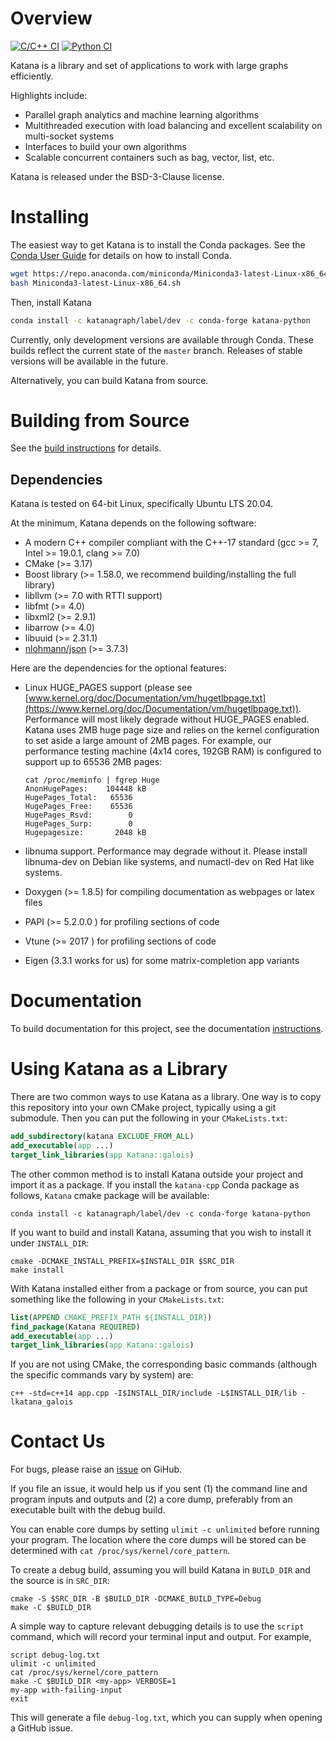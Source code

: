 Overview
========

[![C/C++ CI](https://github.com/KatanaGraph/katana/actions/workflows/cpp.yaml/badge.svg?branch=master)](https://github.com/KatanaGraph/katana/actions/workflows/cpp.yaml?query=branch%3Amaster)
[![Python CI](https://github.com/KatanaGraph/katana/actions/workflows/python.yaml/badge.svg?branch=master)](https://github.com/KatanaGraph/katana/actions/workflows/python.yaml?query=branch%3Amaster)

Katana is a library and set of applications to work with large graphs efficiently.

Highlights include:

- Parallel graph analytics and machine learning algorithms
- Multithreaded execution with load balancing and excellent
  scalability on multi-socket systems
- Interfaces to build your own algorithms
- Scalable concurrent containers such as bag, vector, list, etc.

Katana is released under the BSD-3-Clause license.

Installing
==========

The easiest way to get Katana is to install the Conda packages. See the
[Conda User Guide](https://docs.conda.io/projects/conda/en/latest/user-guide/install/index.html)
for details on how to install Conda.

```bash
wget https://repo.anaconda.com/miniconda/Miniconda3-latest-Linux-x86_64.sh
bash Miniconda3-latest-Linux-x86_64.sh
```

Then, install Katana

```bash
conda install -c katanagraph/label/dev -c conda-forge katana-python
```

Currently, only development versions are available through Conda. These builds
reflect the current state of the `master` branch. Releases of stable versions
will be available in the future.

Alternatively, you can build Katana from source.

Building from Source
====================

See the [build instructions](docs/contributing/building.rst) for details.

Dependencies
------------

Katana is tested on 64-bit Linux, specifically Ubuntu LTS 20.04.

At the minimum, Katana depends on the following software:

- A modern C++ compiler compliant with the C++-17 standard (gcc >= 7, Intel >= 19.0.1, clang >= 7.0)
- CMake (>= 3.17)
- Boost library (>= 1.58.0, we recommend building/installing the full library)
- libllvm (>= 7.0 with RTTI support)
- libfmt (>= 4.0)
- libxml2 (>=  2.9.1)
- libarrow (>= 4.0)
- libuuid (>= 2.31.1)
- [nlohmann/json](https://github.com/nlohmann/json) (>= 3.7.3)

Here are the dependencies for the optional features:

- Linux HUGE_PAGES support (please see [www.kernel.org/doc/Documentation/vm/hugetlbpage.txt](https://www.kernel.org/doc/Documentation/vm/hugetlbpage.txt)). Performance will most likely degrade without HUGE_PAGES
  enabled. Katana uses 2MB huge page size and relies on the kernel configuration to set aside a large amount of 2MB pages. For example, our performance testing machine (4x14 cores, 192GB RAM) is configured to support up to 65536 2MB pages:
  ```Shell
  cat /proc/meminfo | fgrep Huge
  AnonHugePages:    104448 kB
  HugePages_Total:   65536
  HugePages_Free:    65536
  HugePages_Rsvd:        0
  HugePages_Surp:        0
  Hugepagesize:       2048 kB
  ```

- libnuma support. Performance may degrade without it. Please install
  libnuma-dev on Debian like systems, and numactl-dev on Red Hat like systems.
- Doxygen (>= 1.8.5) for compiling documentation as webpages or latex files
- PAPI (>= 5.2.0.0 ) for profiling sections of code
- Vtune (>= 2017 ) for profiling sections of code
- Eigen (3.3.1 works for us) for some matrix-completion app variants

Documentation
=============

To build documentation for this project, see the documentation
[instructions](docs/contributing/documentation.rst).

Using Katana as a Library
=========================

There are two common ways to use Katana as a library. One way is to copy this
repository into your own CMake project, typically using a git submodule. Then
you can put the following in your `CMakeLists.txt`:

```CMake
add_subdirectory(katana EXCLUDE_FROM_ALL)
add_executable(app ...)
target_link_libraries(app Katana::galois)
```

The other common method is to install Katana outside your project and import it
as a package. If you install the `katana-cpp` Conda package as follows, `Katana` cmake package will be available:

```Shell
conda install -c katanagraph/label/dev -c conda-forge katana-python
```

If you want to build and install Katana, assuming that you wish to install it under
`INSTALL_DIR`:

```Shell
cmake -DCMAKE_INSTALL_PREFIX=$INSTALL_DIR $SRC_DIR
make install
```

With Katana installed either from a package or from source, you can put something
like the following in your `CMakeLists.txt`:

```CMake
list(APPEND CMAKE_PREFIX_PATH ${INSTALL_DIR})
find_package(Katana REQUIRED)
add_executable(app ...)
target_link_libraries(app Katana::galois)
```

If you are not using CMake, the corresponding basic commands (although the
specific commands vary by system) are:

```Shell
c++ -std=c++14 app.cpp -I$INSTALL_DIR/include -L$INSTALL_DIR/lib -lkatana_galois
```

Contact Us
==========

For bugs, please raise an
[issue](https://github.com/KatanaGraph/katana/issues) on
GiHub.

If you file an issue, it would help us if you sent (1) the command line and
program inputs and outputs and (2) a core dump, preferably from an executable
built with the debug build.

You can enable core dumps by setting `ulimit -c unlimited` before running your
program. The location where the core dumps will be stored can be determined with
`cat /proc/sys/kernel/core_pattern`.

To create a debug build, assuming you will build Katana in `BUILD_DIR` and the
source is in `SRC_DIR`:

```Shell
cmake -S $SRC_DIR -B $BUILD_DIR -DCMAKE_BUILD_TYPE=Debug
make -C $BUILD_DIR
```

A simple way to capture relevant debugging details is to use the `script`
command, which will record your terminal input and output. For example,

```Shell
script debug-log.txt
ulimit -c unlimited
cat /proc/sys/kernel/core_pattern
make -C $BUILD_DIR <my-app> VERBOSE=1
my-app with-failing-input
exit
```

This will generate a file `debug-log.txt`, which you can supply when opening a
GitHub issue.
